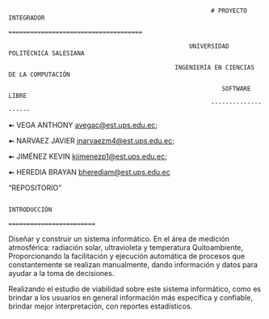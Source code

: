                                                             # PROYECTO INTEGRADOR
                                                     =====================================

                                                      UNIVERSIDAD POLITÉCNICA SALESIANA 

                                                  INGENIERÍA EN CIENCIAS DE LA COMPUTACIÓN 
 
                                                               SOFTWARE LIBRE
                                                            --------------------

➼ VEGA ANTHONY 
   avegac@est.ups.edu.ec; 
   
➼ NARVAEZ JAVIER
   jnarvaezm4@est.ups.edu.ec;
  
➼ JIMÉNEZ KEVIN
   kjimenezp1@est.ups.edu.ec;
    
➼ HEREDIA BRAYAN
   bherediam@est.ups.edu.ec


“REPOSITORIO”


                                                                 INTRODUCCIÓN
                                                           ========================

Diseñar y construir un sistema informático. En el área de medición atmosférica: radiación solar, ultravioleta y temperatura Quitoambiente, 
Proporcionando la  facilitación y ejecución automática  de procesos que constantemente se realizan manualmente, dando información y datos 
para ayudar a la toma de decisiones. 

Realizando el estudio de viabilidad sobre este sistema informático, como es brindar a los usuarios en general información más específica 
y confiable, brindar mejor interpretación, con reportes estadísticos.
